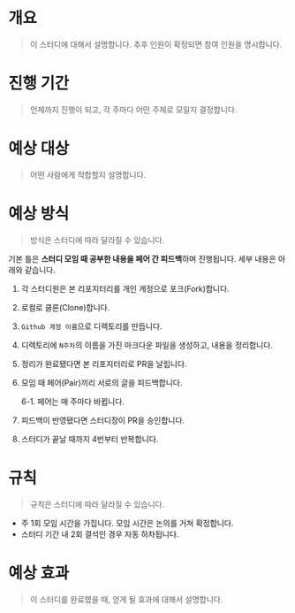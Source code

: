 # 개요
> 이 스터디에 대해서 설명합니다.
> 추후 인원이 확정되면 참여 인원을 명시합니다.

# 진행 기간
> 언제까지 진행이 되고, 각 주마다 어떤 주제로 모일지 결정합니다.

# 예상 대상
> 어떤 사람에게 적합할지 설명합니다.

# 예상 방식
> 방식은 스터디에 따라 달라질 수 있습니다.

기본 틀은 **스터디 모임 때 공부한 내용을 페어 간 피드백**하며 진행됩니다.
세부 내용은 아래와 같습니다.

1. 각 스터디원은 본 리포지터리를 개인 계정으로 포크(Fork)합니다.
2. 로컬로 클론(Clone)합니다.
3. `Github 계정 이름`으로 디렉토리를 만듭니다.
4. 디렉토리에 `N주차`의 이름을 가진 마크다운 파일을 생성하고, 내용을 정리합니다.
5. 정리가 완료됐다면 본 리포지터리로 PR을 날립니다.
6. 모임 때 페어(Pair)끼리 서로의 글을 피드백합니다.

   6-1. 페어는 매 주마다 바뀝니다.
7. 피드백이 반영됐다면 스터디장이 PR을 승인합니다.
8. 스터디가 끝날 때까지 4번부터 반복합니다.

# 규칙
> 규칙은 스터디에 따라 달라질 수 있습니다.
- 주 1회 모임 시간을 가집니다. 모임 시간은 논의를 거쳐 확정합니다.
- 스터디 기간 내 2회 결석인 경우 자동 하차됩니다.

# 예상 효과
> 이 스터디를 완료했을 때, 얻게 될 효과에 대해서 설명합니다. 
